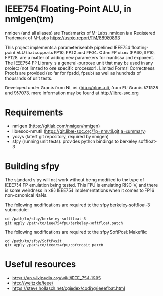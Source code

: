 # IEEE754 Floating-Point ALU, in nmigen(tm)

nmigen (and all aliases) are Trademarks of M-Labs.
nmigen is a Registered Trademark of M-Labs
https://uspto.report/TM/88980893

This project implements a parameteriseable pipelined IEEE754 floating-point
ALU that supports FP16, FP32 and FP64.  Other FP sizes (FP80, BF16, FP128)
are a matter of adding new parameters for mantissa and exponent.
The IEEE754 FP Library is a general-purpose unit that may be used in
any project (not limited to one specific processor).  Limited Formal
Correctness Proofs are provided (so far for fpadd, fpsub) as well as
hundreds of thousands of unit tests.

Developed under Grants from NLnet (http://nlnet.nl), from
EU Grants 871528 and 957073.  more information may be found at
http://libre-soc.org

# Requirements

* nmigen (https://gitlab.com/nmigen/nmigen)
* libresoc-nmutil (https://git.libre-soc.org/?p=nmutil.git;a=summary)
* yosys (latest git repository, required by nmigen)
* sfpy (running unit tests).  provides python bindings to berkeley softfloat-3

# Building sfpy

The standard sfpy will not work without being modified to the type of
IEEE754 FP emulation being tested.  This FPU is emulating RISC-V, and
there is some weirdness in x86 IEEE754 implementations when it comes
to FP16 non-canonical NaNs.

The following modifications are required to the sfpy berkeley-softfloat-3
submodule:

    cd /path/to/sfpy/berkeley-softfloat-3
    git apply /path/to/ieee754fpu/berkeley-softfloat.patch

The following modifications are required to the sfpy SoftPosit Makefile:

    cd /path/to/sfpy/SoftPosit
    git apply /path/to/ieee754fpu/SoftPosit.patch

# Useful resources

* https://en.wikipedia.org/wiki/IEEE_754-1985
* http://weitz.de/ieee/
* https://steve.hollasch.net/cgindex/coding/ieeefloat.html

